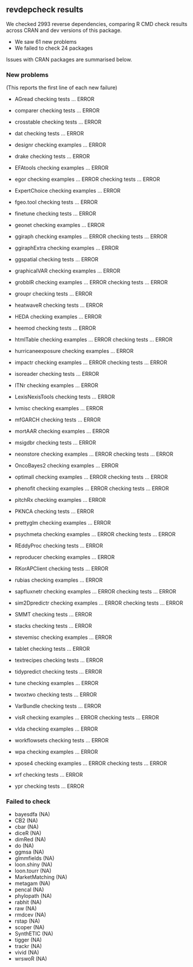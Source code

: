## revdepcheck results

We checked 2993 reverse dependencies, comparing R CMD check results across CRAN and dev versions of this package.

 * We saw 61 new problems
 * We failed to check 24 packages

Issues with CRAN packages are summarised below.

### New problems
(This reports the first line of each new failure)

* AGread
  checking tests ... ERROR

* comparer
  checking tests ... ERROR

* crosstable
  checking tests ... ERROR

* dat
  checking tests ... ERROR

* designr
  checking examples ... ERROR

* drake
  checking tests ... ERROR

* EFAtools
  checking examples ... ERROR

* egor
  checking examples ... ERROR
  checking tests ... ERROR

* ExpertChoice
  checking examples ... ERROR

* fgeo.tool
  checking tests ... ERROR

* finetune
  checking tests ... ERROR

* geonet
  checking examples ... ERROR

* ggiraph
  checking examples ... ERROR
  checking tests ... ERROR

* ggiraphExtra
  checking examples ... ERROR

* ggspatial
  checking tests ... ERROR

* graphicalVAR
  checking examples ... ERROR

* grobblR
  checking examples ... ERROR
  checking tests ... ERROR

* groupr
  checking tests ... ERROR

* heatwaveR
  checking tests ... ERROR

* HEDA
  checking examples ... ERROR

* heemod
  checking tests ... ERROR

* htmlTable
  checking examples ... ERROR
  checking tests ... ERROR

* hurricaneexposure
  checking examples ... ERROR

* impactr
  checking examples ... ERROR
  checking tests ... ERROR

* isoreader
  checking tests ... ERROR

* ITNr
  checking examples ... ERROR

* LexisNexisTools
  checking tests ... ERROR

* lvmisc
  checking examples ... ERROR

* mfGARCH
  checking tests ... ERROR

* mortAAR
  checking examples ... ERROR

* msigdbr
  checking tests ... ERROR

* neonstore
  checking examples ... ERROR
  checking tests ... ERROR

* OncoBayes2
  checking examples ... ERROR

* optimall
  checking examples ... ERROR
  checking tests ... ERROR

* phenofit
  checking examples ... ERROR
  checking tests ... ERROR

* pitchRx
  checking examples ... ERROR

* PKNCA
  checking tests ... ERROR

* prettyglm
  checking examples ... ERROR

* psychmeta
  checking examples ... ERROR
  checking tests ... ERROR

* REddyProc
  checking tests ... ERROR

* reproducer
  checking examples ... ERROR

* RKorAPClient
  checking tests ... ERROR

* rubias
  checking examples ... ERROR

* sapfluxnetr
  checking examples ... ERROR
  checking tests ... ERROR

* sim2Dpredictr
  checking examples ... ERROR
  checking tests ... ERROR

* SMMT
  checking tests ... ERROR

* stacks
  checking tests ... ERROR

* stevemisc
  checking examples ... ERROR

* tablet
  checking tests ... ERROR

* textrecipes
  checking tests ... ERROR

* tidypredict
  checking tests ... ERROR

* tune
  checking examples ... ERROR

* twoxtwo
  checking tests ... ERROR

* VarBundle
  checking tests ... ERROR

* visR
  checking examples ... ERROR
  checking tests ... ERROR

* vlda
  checking examples ... ERROR

* workflowsets
  checking tests ... ERROR

* wpa
  checking examples ... ERROR

* xpose4
  checking examples ... ERROR
  checking tests ... ERROR

* xrf
  checking tests ... ERROR

* ypr
  checking tests ... ERROR

### Failed to check

* bayesdfa       (NA)
* CB2            (NA)
* cbar           (NA)
* diceR          (NA)
* dimRed         (NA)
* do             (NA)
* ggmsa          (NA)
* glmmfields     (NA)
* loon.shiny     (NA)
* loon.tourr     (NA)
* MarketMatching (NA)
* metagam        (NA)
* pencal         (NA)
* phylopath      (NA)
* rabhit         (NA)
* raw            (NA)
* rmdcev         (NA)
* rstap          (NA)
* scoper         (NA)
* SynthETIC      (NA)
* tigger         (NA)
* trackr         (NA)
* vivid          (NA)
* wrswoR         (NA)
